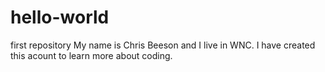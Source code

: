 # hello-world
first repository
My name is Chris Beeson and I live in WNC. I have created this acount to learn more about coding.
